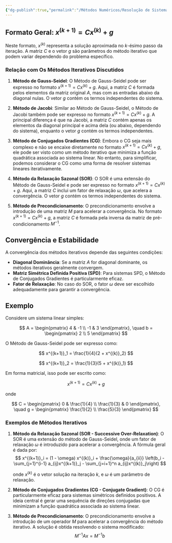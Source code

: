 ```yaml
---
{"dg-publish":true,"permalink":"/Métodos Numéricos/Resolução de Sistemas Lineares/Métodos Iterativos/","created":"2025-05-20T13:30:13.844-03:00"}
---
```



## Formato Geral: $x^{(k+1)} = Cx^{(k)} + g$

Neste formato, $x^{(k)}$ representa a solução aproximada no $k$-ésimo passo da iteração. A matriz $C$ e o vetor $g$ são parâmetros do método iterativo que podem variar dependendo do problema específico.

### Relação com Os Métodos Iterativos Discutidos

1. **Método de Gauss-Seidel**:
   O Método de Gauss-Seidel pode ser expresso no formato $x^{(k+1)} = Cx^{(k)} + g$. Aqui, a matriz $C$ é formada pelos elementos da matriz original $A$, mas com as entradas abaixo da diagonal nulas. O vetor $g$ contém os termos independentes do sistema.

2. **Método de Jacobi**:
   Similar ao Método de Gauss-Seidel, o Método de Jacobi também pode ser expresso no formato $x^{(k+1)} = Cx^{(k)} + g$. A principal diferença é que na Jacobi, a matriz $C$ contém apenas os elementos da diagonal principal e acima dela (ou abaixo, dependendo do sistema), enquanto o vetor $g$ contém os termos independentes.

3. **Método de Conjugados Gradientes (CG)**:
   Embora o CG seja mais complexo e não se encaixe diretamente no formato $x^{(k+1)} = Cx^{(k)} + g$, ele pode ser visto como um método iterativo que minimiza a função quadrática associada ao sistema linear. No entanto, para simplificar, podemos considerar o CG como uma forma de resolver sistemas lineares iterativamente.

4. **Método da Relaxação Sazonal (SOR)**:
   O SOR é uma extensão do Método de Gauss-Seidel e pode ser expresso no formato $x^{(k+1)} = Cx^{(k)} + g$. Aqui, a matriz $C$ inclui um fator de relaxação $\omega$, que acelera a convergência. O vetor $g$ contém os termos independentes do sistema.

5. **Método de Precondicionamento**:
   O precondicionamento envolve a introdução de uma matriz $M$ para acelerar a convergência. No formato $x^{(k+1)} = Cx^{(k)} + g$, a matriz $C$ é formada pela inversa da matriz de pré-condicionamento $M^{-1}$.

## Convergência e Estabilidade

A convergência dos métodos iterativos depende das seguintes condições:

- **Diagonal Dominância**: Se a matriz $A$ for diagonal dominante, os métodos iterativos geralmente convergem.
- **Matriz Simétrica Definida Positiva (SPD)**: Para sistemas SPD, o Método de Conjugados Gradientes é particularmente eficaz.
- **Fator de Relaxação**: No caso do SOR, o fator $\omega$ deve ser escolhido adequadamente para garantir a convergência.

## Exemplo

Considere um sistema linear simples:

$$
 A = \begin{pmatrix} 4 & -1 \\ -1 & 3 \end{pmatrix}, \quad b = \begin{pmatrix} 2 \\ 5 \end{pmatrix} 
$$

O Método de Gauss-Seidel pode ser expresso como:

$$
 x^{(k+1)}_1 = \frac{1}{4}(2 + x^{(k)}_2) 
$$

$$
x^{(k+1)}_2 = \frac{1}{3}(5 + x^{(k)}_1)
$$

Em forma matricial, isso pode ser escrito como:

$$
x^{(k+1)} = Cx^{(k)} + g
$$

onde

$$
C = \begin{pmatrix} 0 & \frac{1}{4} \\ \frac{1}{3} & 0 \end{pmatrix}, \quad g = \begin{pmatrix} \frac{1}{2} \\ \frac{5}{3} \end{pmatrix}
$$

### Exemplos de Métodos Iterativos

1. **Método da Relaxação Sazonal (SOR - Successive Over-Relaxation)**:
   O SOR é uma extensão do método de Gauss-Seidel, onde um fator de relaxação $\omega$ é introduzido para acelerar a convergência. A fórmula geral é dada por:
$$
x^{(k+1)}_i = (1 - \omega) x^{(k)}_i + \frac{\omega}{a_{ii}} \left(b_i - \sum_{j=1}^{i-1} a_{ij}x^{(k+1)}_j - \sum_{j=i+1}^n a_{ij}x^{(k)}_j\right)
$$

   onde $x^{(k)}$ é o vetor solução na iteração $k$, e $\omega$ é um parâmetro de relaxação.

2. **Método de Conjugados Gradientes (CG - Conjugate Gradient)**:
   O CG é particularmente eficaz para sistemas simétricos definidos positivos. A ideia central é gerar uma sequência de direções conjugadas que minimizam a função quadrática associada ao sistema linear.

3. **Método de Precondicionamento**:
   O precondicionamento envolve a introdução de um operador $M$ para acelerar a convergência do método iterativo. A solução é obtida resolvendo o sistema modificado:
$$
M^{-1}Ax = M^{-1}b
$$
